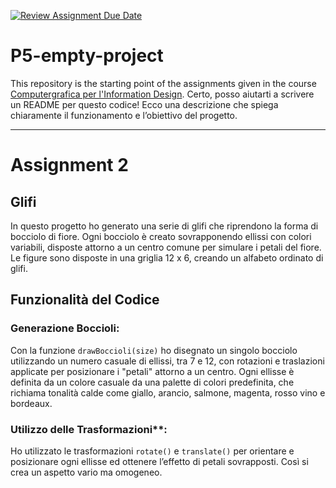[![Review Assignment Due Date](https://classroom.github.com/assets/deadline-readme-button-22041afd0340ce965d47ae6ef1cefeee28c7c493a6346c4f15d667ab976d596c.svg)](https://classroom.github.com/a/JWH4kVvJ)
# P5-empty-project
This repository is the starting point of the assignments given in the course [Computergrafica per l'Information Design](https://www11.ceda.polimi.it/schedaincarico/schedaincarico/controller/scheda_pubblica/SchedaPublic.do?&evn_default=evento&c_classe=834257&lang=IT&__pj0=0&__pj1=9c10fe379e96db59d55d49b6b4252c5e).
Certo, posso aiutarti a scrivere un README per questo codice! Ecco una descrizione che spiega chiaramente il funzionamento e l’obiettivo del progetto.

---
# Assignment 2

## Glifi
In questo progetto ho generato una serie di glifi  che riprendono la forma di bocciolo di fiore. Ogni bocciolo è creato sovrapponendo ellissi con colori variabili, disposte attorno a un centro comune per simulare i petali del fiore. Le figure sono disposte in una griglia 12 x 6, creando un alfabeto ordinato di glifi.

## Funzionalità del Codice
### Generazione Boccioli: 
Con la funzione `drawBoccioli(size)` ho disegnato un singolo bocciolo utilizzando un numero casuale di ellissi, tra 7 e 12, con rotazioni e traslazioni applicate per posizionare i "petali" attorno a un centro. Ogni ellisse è definita da un colore casuale da una palette di colori predefinita, che richiama tonalità calde come giallo, arancio, salmone, magenta, rosso vino e bordeaux.

### Utilizzo delle Trasformazioni**: 
Ho utilizzato le trasformazioni `rotate()` e `translate()` per orientare e posizionare ogni ellisse ed ottenere l’effetto di petali sovrapposti. Così si crea un aspetto vario ma omogeneo.


